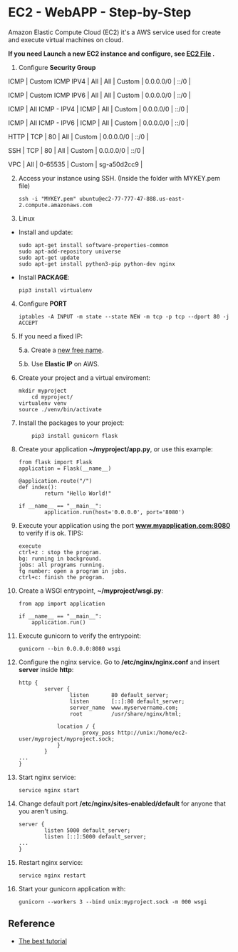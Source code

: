 # EC2 - WebAPP - Step-by-Step

Amazon Elastic Compute Cloud (EC2) it's a AWS service used for create and execute virtual machines on cloud.

**If you need Launch a new EC2 instance and configure, see [EC2 File](https://bitbucket.org/strobelamp/sl/src/master/Concepts/AWS/EC2.md) .**

1. Configure **Security Group**

ICMP | Custom ICMP IPV4 | All | All | Custom |  0.0.0.0/0 | ::/0 | 

ICMP | Custom ICMP IPV6 | All | All | Custom |  0.0.0.0/0 | ::/0 | 

ICMP | All ICMP - IPV4 | ICMP | All | Custom |  0.0.0.0/0 | ::/0 | 

ICMP | All ICMP - IPV6 | ICMP | All | Custom |  0.0.0.0/0 | ::/0 | 

HTTP | TCP | 80 | All | Custom |  0.0.0.0/0 | ::/0 | 

SSH | TCP | 80 | All | Custom |  0.0.0.0/0 | ::/0 | 

VPC | All | 0-65535 | Custom | sg-a50d2cc9 |


2. Access your instance using SSH. (Inside the folder with MYKEY.pem file)

	```
	ssh -i "MYKEY.pem" ubuntu@ec2-77-777-47-888.us-east-2.compute.amazonaws.com
	```
	
3. Linux

* Install and update:


	```
	sudo apt-get install software-properties-common
	sudo apt-add-repository universe
	sudo apt-get update
	sudo apt-get install python3-pip python-dev nginx 
	```

* Install **PACKAGE**:

	```
	pip3 install virtualenv
	```
	
4. Configure **PORT**

	```
	iptables -A INPUT -m state --state NEW -m tcp -p tcp --dport 80 -j ACCEPT
	```
	
5. If you need a fixed IP:

	5.a. Create a [new free name](https://www.freenom.com/pt/index.html).

	5.b. Use **Elastic IP** on AWS.

6. Create your project and a virtual enviroment:

	```
	mkdir myproject
    	cd myproject/
	virtualenv venv
	source ./venv/bin/activate
	```
	
7. Install the packages to your project:

	```
        pip3 install gunicorn flask
	```
8. Create your application **~/myproject/app.py**, or use this example:

	```
	from flask import Flask
	application = Flask(__name__)

	@application.route("/")
	def index():
    		return "Hello World!"

	if __name__ == "__main__":
    		application.run(host='0.0.0.0', port='8080')
	```

9. Execute your application using the port **www.myapplication.com:8080** to verify if is ok. TIPS:

	```
	execute
	ctrl+z : stop the program.
	bg: running in background.
	jobs: all programs running.
	fg number: open a program in jobs.
	ctrl+c: finish the program.
	```

10. Create a WSGI entrypoint, **~/myproject/wsgi.py**:

	```
	from app import application

	if __name__ == "__main__":
    	application.run()
	```

11. Execute gunicorn to verify the entrypoint:

	```
	gunicorn --bin 0.0.0.0:8080 wsgi
	```

12. Configure the nginx service. Go to **/etc/nginx/nginx.conf** and insert **server** inside **http**:

	```
	http {
        	server {
                	listen       80 default_server;
                	listen       [::]:80 default_server;
              		server_name  www.myservername.com;
                	root         /usr/share/nginx/html;

        		location / {
                		proxy_pass http://unix:/home/ec2-user/myproject/myproject.sock;
        		}
        	}
	...
	}
	```

13. Start nginx service:
	```
	service nginx start
	```

14. Change default port **/etc/nginx/sites-enabled/default** for anyone that you aren't using. 

	```
	server {
	        listen 5000 default_server;
        	listen [::]:5000 default_server;
	...
	}
	```
	
15. Restart nginx service:
	```
	service nginx restart
	```

16. Start your gunicorn application with:

	```
	gunicorn --workers 3 --bind unix:myproject.sock -m 000 wsgi
	```

## Reference

* [The best tutorial](https://pyliaorachel.github.io/blog/tech/system/2017/07/07/flask-app-with-gunicorn-on-nginx-server-upon-aws-ec2-linux.html)

